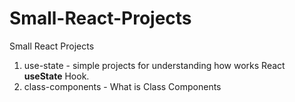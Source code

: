 # Small-React-Projects

Small React Projects

1. use-state - simple projects for understanding how works React **useState** Hook.
2. class-components - What is Class Components
